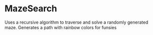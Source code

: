 # MazeSearch
Uses a recursive algorithm to traverse and solve a randomly generated maze. Generates a path with rainbow colors for funsies
